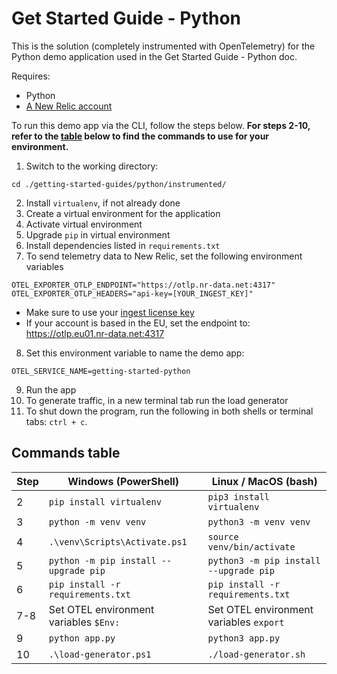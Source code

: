 # Get Started Guide - Python

This is the solution (completely instrumented with OpenTelemetry) for the Python demo application used in the Get Started Guide - Python doc. 

Requires: 
* Python
* [A New Relic account](https://one.newrelic.com/)

To run this demo app via the CLI, follow the steps below. **For steps 2-10, refer to the [table](#commands-table) below to find the commands to use for your environment.** 

1. Switch to the working directory: 
```shell
cd ./getting-started-guides/python/instrumented/
```
2. Install `virtualenv`, if not already done
3. Create a virtual environment for the application
4. Activate virtual environment
5. Upgrade `pip` in virtual environment
6. Install dependencies listed in `requirements.txt` 
7. To send telemetry data to New Relic, set the following environment variables
```shell
OTEL_EXPORTER_OTLP_ENDPOINT="https://otlp.nr-data.net:4317"
OTEL_EXPORTER_OTLP_HEADERS="api-key=[YOUR_INGEST_KEY]"
```
* Make sure to use your [ingest license key](https://docs.newrelic.com/docs/apis/intro-apis/new-relic-api-keys/#license-key)
* If your account is based in the EU, set the endpoint to: https://otlp.eu01.nr-data.net:4317
8. Set this environment variable to name the demo app:
```shell
OTEL_SERVICE_NAME=getting-started-python
```
9. Run the app
10. To generate traffic, in a new terminal tab run the load generator
11. To shut down the program, run the following in both shells or terminal tabs: `ctrl + c`. 

## Commands table

| Step | Windows (PowerShell)                     | Linux / MacOS (bash)                      |
|------|------------------------------------------|-------------------------------------------|
| 2    | `pip install virtualenv`                 | `pip3 install virtualenv`                 |
| 3    | `python -m venv venv`                    | `python3 -m venv venv`                    |
| 4    | `.\venv\Scripts\Activate.ps1`            | `source venv/bin/activate`                |
| 5    | `python -m pip install --upgrade pip`    | `python3 -m pip install --upgrade pip`    |
| 6    | `pip install -r requirements.txt`        | `pip install -r requirements.txt`         |
| 7-8  | Set OTEL environment variables `$Env:`   | Set OTEL environment variables `export`   |
| 9    | `python app.py`                          | `python3 app.py`                          |
| 10   | `.\load-generator.ps1`                   | `./load-generator.sh`                     |
